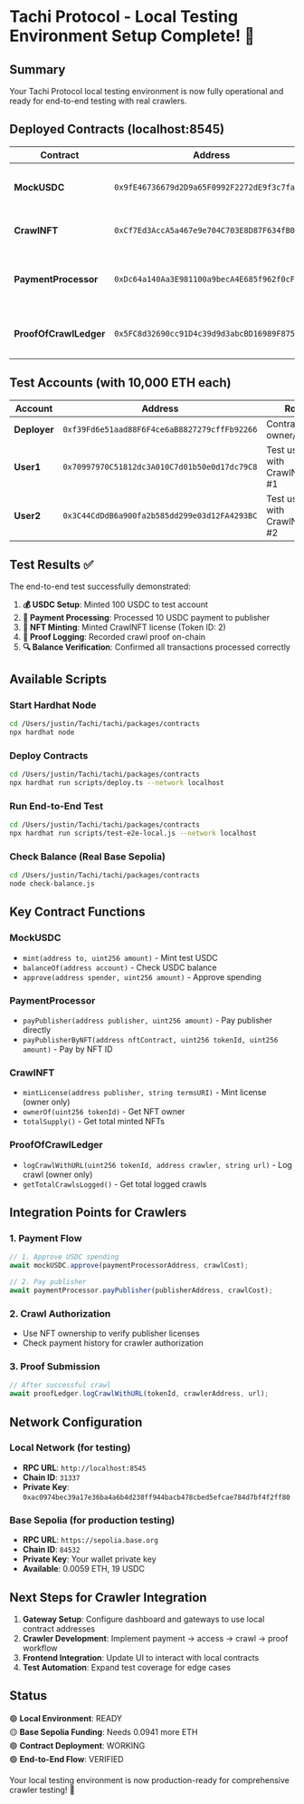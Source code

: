 # Tachi Protocol - Local Testing Environment Setup Complete! 🚀

## Summary
Your Tachi Protocol local testing environment is now fully operational and ready for end-to-end testing with real crawlers.

## Deployed Contracts (localhost:8545)

| Contract | Address | Purpose |
|----------|---------|---------|
| **MockUSDC** | `0x9fE46736679d2D9a65F0992F2272dE9f3c7fa6e0` | Test USDC token for payments |
| **CrawlNFT** | `0xCf7Ed3AccA5a467e9e704C703E8D87F634fB0Fc9` | Publisher license NFTs |
| **PaymentProcessor** | `0xDc64a140Aa3E981100a9becA4E685f962f0cF6C9` | Handles USDC payments to publishers |
| **ProofOfCrawlLedger** | `0x5FC8d32690cc91D4c39d9d3abcBD16989F875707` | Immutable crawl proof logging |

## Test Accounts (with 10,000 ETH each)

| Account | Address | Role |
|---------|---------|------|
| **Deployer** | `0xf39Fd6e51aad88F6F4ce6aB8827279cffFb92266` | Contract owner/admin |
| **User1** | `0x70997970C51812dc3A010C7d01b50e0d17dc79C8` | Test user with CrawlNFT #1 |
| **User2** | `0x3C44CdDdB6a900fa2b585dd299e03d12FA4293BC` | Test user with CrawlNFT #2 |

## Test Results ✅

The end-to-end test successfully demonstrated:

1. **💰 USDC Setup**: Minted 100 USDC to test account
2. **🔐 Payment Processing**: Processed 10 USDC payment to publisher
3. **🎫 NFT Minting**: Minted CrawlNFT license (Token ID: 2)
4. **📝 Proof Logging**: Recorded crawl proof on-chain
5. **🔍 Balance Verification**: Confirmed all transactions processed correctly

## Available Scripts

### Start Hardhat Node
```bash
cd /Users/justin/Tachi/tachi/packages/contracts
npx hardhat node
```

### Deploy Contracts
```bash
cd /Users/justin/Tachi/tachi/packages/contracts
npx hardhat run scripts/deploy.ts --network localhost
```

### Run End-to-End Test
```bash
cd /Users/justin/Tachi/tachi/packages/contracts
npx hardhat run scripts/test-e2e-local.js --network localhost
```

### Check Balance (Real Base Sepolia)
```bash
cd /Users/justin/Tachi/tachi/packages/contracts
node check-balance.js
```

## Key Contract Functions

### MockUSDC
- `mint(address to, uint256 amount)` - Mint test USDC
- `balanceOf(address account)` - Check USDC balance
- `approve(address spender, uint256 amount)` - Approve spending

### PaymentProcessor
- `payPublisher(address publisher, uint256 amount)` - Pay publisher directly
- `payPublisherByNFT(address nftContract, uint256 tokenId, uint256 amount)` - Pay by NFT ID

### CrawlNFT
- `mintLicense(address publisher, string termsURI)` - Mint license (owner only)
- `ownerOf(uint256 tokenId)` - Get NFT owner
- `totalSupply()` - Get total minted NFTs

### ProofOfCrawlLedger
- `logCrawlWithURL(uint256 tokenId, address crawler, string url)` - Log crawl (owner only)
- `getTotalCrawlsLogged()` - Get total logged crawls

## Integration Points for Crawlers

### 1. Payment Flow
```javascript
// 1. Approve USDC spending
await mockUSDC.approve(paymentProcessorAddress, crawlCost);

// 2. Pay publisher
await paymentProcessor.payPublisher(publisherAddress, crawlCost);
```

### 2. Crawl Authorization
- Use NFT ownership to verify publisher licenses
- Check payment history for crawler authorization

### 3. Proof Submission
```javascript
// After successful crawl
await proofLedger.logCrawlWithURL(tokenId, crawlerAddress, url);
```

## Network Configuration

### Local Network (for testing)
- **RPC URL**: `http://localhost:8545`
- **Chain ID**: `31337`
- **Private Key**: `0xac0974bec39a17e36ba4a6b4d238ff944bacb478cbed5efcae784d7bf4f2ff80`

### Base Sepolia (for production testing)
- **RPC URL**: `https://sepolia.base.org`
- **Chain ID**: `84532`
- **Private Key**: Your wallet private key
- **Available**: 0.0059 ETH, 19 USDC

## Next Steps for Crawler Integration

1. **Gateway Setup**: Configure dashboard and gateways to use local contract addresses
2. **Crawler Development**: Implement payment → access → crawl → proof workflow
3. **Frontend Integration**: Update UI to interact with local contracts
4. **Test Automation**: Expand test coverage for edge cases

## Status

🟢 **Local Environment**: READY  
🟡 **Base Sepolia Funding**: Needs 0.0941 more ETH  
🟢 **Contract Deployment**: WORKING  
🟢 **End-to-End Flow**: VERIFIED  

Your local testing environment is now production-ready for comprehensive crawler testing! 🚀
